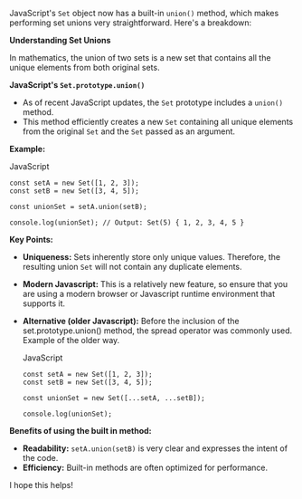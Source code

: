 

JavaScript's `Set` object now has a built-in `union()` method, which makes performing set unions very straightforward. Here's a breakdown:

**Understanding Set Unions**

In mathematics, the union of two sets is a new set that contains all the unique elements from both original sets.

**JavaScript's `Set.prototype.union()`**

- As of recent JavaScript updates, the `Set` prototype includes a `union()` method.
- This method efficiently creates a new `Set` containing all unique elements from the original `Set` and the `Set` passed as an argument.

**Example:**

JavaScript

```
const setA = new Set([1, 2, 3]);
const setB = new Set([3, 4, 5]);

const unionSet = setA.union(setB);

console.log(unionSet); // Output: Set(5) { 1, 2, 3, 4, 5 }
```

**Key Points:**

- **Uniqueness:** Sets inherently store only unique values. Therefore, the resulting union `Set` will not contain any duplicate elements.
- **Modern Javascript:** This is a relatively new feature, so ensure that you are using a modern browser or Javascript runtime environment that supports it.
- **Alternative (older Javascript):** Before the inclusion of the set.prototype.union() method, the spread operator was commonly used. Example of the older way.
    
    JavaScript
    
    ```
    const setA = new Set([1, 2, 3]);
    const setB = new Set([3, 4, 5]);
    
    const unionSet = new Set([...setA, ...setB]);
    
    console.log(unionSet);
    ```
    

**Benefits of using the built in method:**

- **Readability:** `setA.union(setB)` is very clear and expresses the intent of the code.
- **Efficiency:** Built-in methods are often optimized for performance.

I hope this helps!

